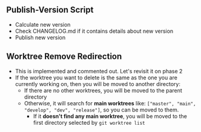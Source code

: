 ## Publish-Version Script

-   Calculate new version
-   Check CHANGELOG.md if it contains details about new version
-   Publish new version

## Worktree Remove Redirection

-   This is implemented and commented out. Let's revisit it on phase 2
-   If the worktree you want to delete is the same as the one you are currently working on, then you will be moved to another directory:
    -   If there are no other worktrees, you will be moved to the parent directory
    -   Otherwise, it will search for **main worktrees** like: `["master", "main", "develop", "dev", "release"]`, so you can be moved to them.
        -   If it **doesn't find any main worktree**, you will be moved to the first directory selected by `git worktree list`
